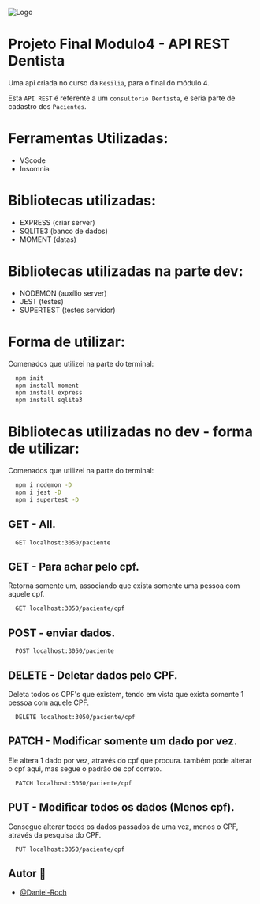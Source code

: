 ![Logo](https://static.wixstatic.com/media/af86ec_5850213055aa4ae8a4ecd4195d65d08d~mv2.png/v1/fill/w_154,h_22,al_c,q_85,usm_0.66_1.00_0.01/logo.webp)

# Projeto Final Modulo4 - API REST Dentista

Uma api criada no curso da `Resilia`, para o final do módulo 4.

Esta `API REST` é referente a um `consultorio Dentista`, e seria parte de cadastro dos `Pacientes`.

# Ferramentas Utilizadas:

- VScode
- Insomnia


# Bibliotecas utilizadas:

- EXPRESS (criar server)
- SQLITE3 (banco de dados)
- MOMENT (datas)

# Bibliotecas utilizadas na parte dev:

- NODEMON (auxílio server)
- JEST (testes)
- SUPERTEST (testes servidor)

# Forma de utilizar:

Comenados que utilizei na parte do terminal:

```bash
  npm init
  npm install moment
  npm install express
  npm install sqlite3
```

# Bibliotecas utilizadas no dev - forma de utilizar:

Comenados que utilizei na parte do terminal:

```bash
  npm i nodemon -D
  npm i jest -D
  npm i supertest -D
```

## GET - All.

```http
  GET localhost:3050/paciente
```

## GET - Para achar pelo cpf.

Retorna somente um, associando que exista somente uma pessoa com aquele cpf.

```http
  GET localhost:3050/paciente/cpf
```

## POST - enviar dados.

```http
  POST localhost:3050/paciente
```

## DELETE - Deletar dados pelo CPF.

Deleta todos os CPF's que existem, tendo em vista que exista somente 1 pessoa com aquele CPF.

```http
  DELETE localhost:3050/paciente/cpf
```

## PATCH - Modificar somente um dado por vez.

Ele altera 1 dado por vez, através do cpf que procura. também pode alterar o cpf aqui, mas segue o padrão de cpf correto.

```http
  PATCH localhost:3050/paciente/cpf
```

## PUT - Modificar todos os dados (Menos cpf).

Consegue alterar todos os dados passados de uma vez, menos o CPF, através da pesquisa do CPF.

```http
  PUT localhost:3050/paciente/cpf
```

## Autor 👋

- [@Daniel-Roch](https://github.com/Daniel-Roch)

